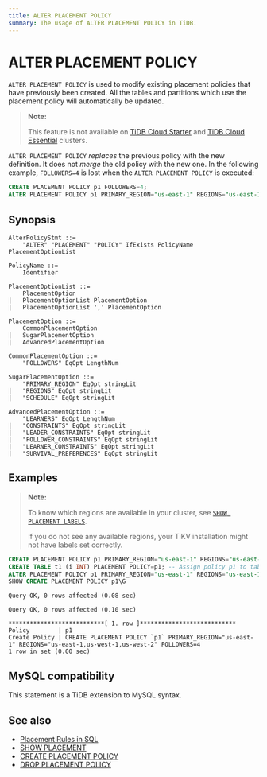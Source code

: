 ```yaml
---
title: ALTER PLACEMENT POLICY
summary: The usage of ALTER PLACEMENT POLICY in TiDB.
---
```


# ALTER PLACEMENT POLICY

`ALTER PLACEMENT POLICY` is used to modify existing placement policies that have previously been created. All the tables and partitions which use the placement policy will automatically be updated.

> **Note:**
>
> This feature is not available on [TiDB Cloud Starter](https://docs.pingcap.com/tidbcloud/select-cluster-tier#tidb-cloud-serverless) and [TiDB Cloud Essential](https://docs.pingcap.com/tidbcloud/select-cluster-tier#essential) clusters.

`ALTER PLACEMENT POLICY` _replaces_ the previous policy with the new definition. It does not _merge_ the old policy with the new one. In the following example, `FOLLOWERS=4` is lost when the `ALTER PLACEMENT POLICY` is executed:

```sql
CREATE PLACEMENT POLICY p1 FOLLOWERS=4;
ALTER PLACEMENT POLICY p1 PRIMARY_REGION="us-east-1" REGIONS="us-east-1,us-west-1";
```

## Synopsis

```ebnf+diagram
AlterPolicyStmt ::=
    "ALTER" "PLACEMENT" "POLICY" IfExists PolicyName PlacementOptionList

PolicyName ::=
    Identifier

PlacementOptionList ::=
    PlacementOption
|   PlacementOptionList PlacementOption
|   PlacementOptionList ',' PlacementOption

PlacementOption ::=
    CommonPlacementOption
|   SugarPlacementOption
|   AdvancedPlacementOption

CommonPlacementOption ::=
    "FOLLOWERS" EqOpt LengthNum

SugarPlacementOption ::=
    "PRIMARY_REGION" EqOpt stringLit
|   "REGIONS" EqOpt stringLit
|   "SCHEDULE" EqOpt stringLit

AdvancedPlacementOption ::=
    "LEARNERS" EqOpt LengthNum
|   "CONSTRAINTS" EqOpt stringLit
|   "LEADER_CONSTRAINTS" EqOpt stringLit
|   "FOLLOWER_CONSTRAINTS" EqOpt stringLit
|   "LEARNER_CONSTRAINTS" EqOpt stringLit
|   "SURVIVAL_PREFERENCES" EqOpt stringLit
```

## Examples

> **Note:**
>
> To know which regions are available in your cluster, see [`SHOW PLACEMENT LABELS`](/sql-statements/sql-statement-show-placement-labels.md).
>
> If you do not see any available regions, your TiKV installation might not have labels set correctly.


```sql
CREATE PLACEMENT POLICY p1 PRIMARY_REGION="us-east-1" REGIONS="us-east-1,us-west-1";
CREATE TABLE t1 (i INT) PLACEMENT POLICY=p1; -- Assign policy p1 to table t1
ALTER PLACEMENT POLICY p1 PRIMARY_REGION="us-east-1" REGIONS="us-east-1,us-west-1,us-west-2" FOLLOWERS=4; -- The rules of t1 will be updated automatically.
SHOW CREATE PLACEMENT POLICY p1\G
```

```
Query OK, 0 rows affected (0.08 sec)

Query OK, 0 rows affected (0.10 sec)

***************************[ 1. row ]***************************
Policy        | p1
Create Policy | CREATE PLACEMENT POLICY `p1` PRIMARY_REGION="us-east-1" REGIONS="us-east-1,us-west-1,us-west-2" FOLLOWERS=4
1 row in set (0.00 sec)
```

## MySQL compatibility

This statement is a TiDB extension to MySQL syntax.

## See also

* [Placement Rules in SQL](/placement-rules-in-sql.md)
* [SHOW PLACEMENT](/sql-statements/sql-statement-show-placement.md)
* [CREATE PLACEMENT POLICY](/sql-statements/sql-statement-create-placement-policy.md)
* [DROP PLACEMENT POLICY](/sql-statements/sql-statement-drop-placement-policy.md)
